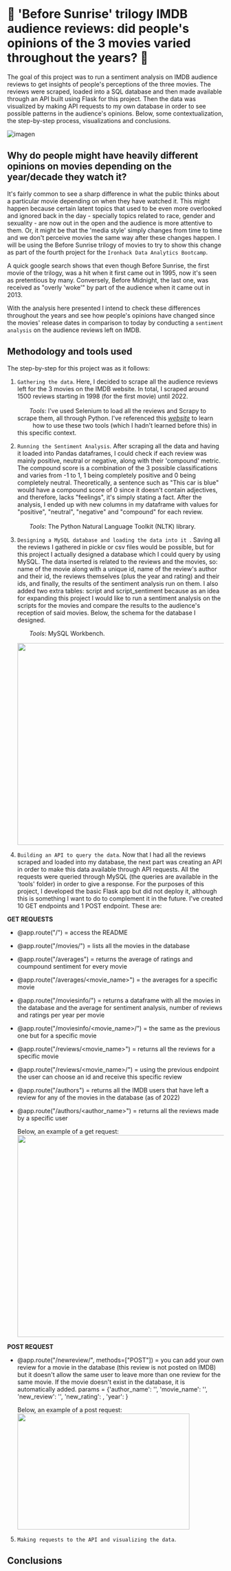 # 🎥 'Before Sunrise' trilogy IMDB audience reviews: did people's opinions of the 3 movies varied throughout the years? 🎥

The goal of this project was to run a sentiment analysis on IMDB audience reviews to get insights of people's perceptions of the three movies. The reviews were scraped, loaded into a SQL database and then made available through an API built using Flask for this project. Then the data was visualized by making API requests to my own database in order to see possible patterns in the audience's opinions.
Below, some contextualization, the step-by-step process, visualizations and conclusions.

![imagen](https://user-images.githubusercontent.com/109185207/221367485-ef9522f6-0467-46ee-9c2b-1dea7c33fdd7.png)


## Why do people might have heavily different opinions on movies depending on the year/decade they watch it?

It's fairly common to see a sharp difference in what the public thinks about a particular movie depending on when they have watched it. This might happen because certain latent topics that used to be even more overlooked and ignored back in the day - specially topics related to race, gender and sexuality - are now out in the open and the audience is more attentive to them. Or, it might be that the 'media style' simply changes from time to time and we don't perceive movies the same way after these changes happen. I will be using the Before Sunrise trilogy of movies to try to show this change as part of the fourth project for the ``Ironhack Data Analytics Bootcamp``.

A quick google search shows that even though Before Sunrise, the first movie of the trilogy, was a hit when it first came out in 1995, now it's seen as pretentious by many. Conversely, Before Midnight, the last one, was received as "overly 'woke'" by part of the audience when it came out in 2013.

With the analysis here presented I intend to check these differences throughout the years and see how people's opinions have changed since the movies' release dates in comparison to today by conducting a ``sentiment analysis`` on the audience reviews left on IMDB.

## Methodology and tools used

The step-by-step for this project was as it follows:

1. ``Gathering the data``. Here, I decided to scrape all the audience reviews left for the 3 movies on the IMDB website. In total, I scraped around 1500 reviews starting in 1998 (for the first movie) until 2022.  <br/>
                 <br/> &nbsp;&nbsp;&nbsp;&nbsp;&nbsp;&nbsp; *Tools*: I've used Selenium to load all the reviews and Scrapy to scrape them, all through Python. 
                    I've referenced this [*website*](https://www.analyticsvidhya.com/blog/2022/07/scraping-imdb-reviews-in-python-using-selenium/) to learn &nbsp;&nbsp;&nbsp;&nbsp;&nbsp;&nbsp;&nbsp;&nbsp; how to use these two tools (which I hadn't learned before this) in this specific context. 

2. ``Running the Sentiment Analysis``. After scraping all the data and having it loaded into Pandas dataframes, I could check if each review was mainly positive, neutral or negative, along with their 'compound' metric. The compound score is a combination of the 3 possible classifications and varies from -1 to 1, 1 being completely positive and 0 being completely neutral. Theoretically, a sentence such as "This car is blue" would have a compound score of 0 since it doesn't contain adjectives, and therefore, lacks "feelings", it's simply stating a fact. After the analysis, I ended up with new columns in my dataframe with values for "positive", "neutral", "negative" and "compound" for each review. <br/>
<br/> &nbsp;&nbsp;&nbsp;&nbsp;&nbsp;&nbsp; *Tools*: The Python Natural Language Toolkit (NLTK) library.  

3. ``Designing a MySQL database and loading the data into it ``. Saving all the reviews I gathered in pickle or csv files would be possible, but for this project I actually designed a database which I could query by using MySQL. The data inserted is related to the reviews and the movies, so: name of the movie along with a unique id, name of the review's author and their id, the reviews themselves (plus the year and rating) and their ids, and finally, the results of the sentiment analysis run on them. I also added two extra tables: script and script_sentiment because as an idea for expanding this project I would like to run a sentiment analysis on the scripts for the movies and compare the results to the audience's reception of said movies. Below, the schema for the database I designed.  

      &nbsp;&nbsp;&nbsp;&nbsp;&nbsp;&nbsp; *Tools*: MySQL Workbench.  
      
   <img src= "https://user-images.githubusercontent.com/109185207/221370658-d657f078-53ff-44e0-a964-d95ca55b8c02.jpg" width="600" height="470">



4. ``Building an API to query the data``. Now that I had all the reviews scraped and loaded into my database, the next part was creating an API in order to make this data available through API requests. All the requests were queried through MySQL (the queries are available in the 'tools' folder) in order to give a response. For the purposes of this project, I developed the basic Flask app but did not deploy it, although this is something I want to do to complement it in the future. I've created 10 GET endpoints and 1 POST endpoint. These are:  

**GET REQUESTS**  

- @app.route("/") = access the README
- @app.route("/movies/") = lists all the movies in the database
- @app.route("/averages") = returns the average of ratings and coumpound sentiment for every movie
- @app.route("/averages/<movie_name>") = the averages for a specific movie
- @app.route("/moviesinfo/") = returns a dataframe with all the movies in the database and the average for sentiment analysis, number of reviews and ratings per year per movie
- @app.route("/moviesinfo/<movie_name>/") = the same as the previous one but for a specific movie
- @app.route("/reviews/<movie_name>") = returns all the reviews for a specific movie
- @app.route("/reviews/<movie_name>/<idreview>") = using the previous endpoint the user can choose an id and receive this specific review
- @app.route("/authors") = returns all the IMDB users that have left a review for any of the movies in the database (as of 2022)
- @app.route("/authors/<author_name>") = returns all the reviews made by a specific user  
  
  Below, an example of a get request:  
  <img src= "https://user-images.githubusercontent.com/109185207/221385920-3e0ab003-0b9b-4339-bdc8-9f840645c90f.jpg" width="600" height="470">

**POST REQUEST**
- @app.route("/newreview/", methods=["POST"]) = you can add your own review for a movie in the database (this review is not posted on IMDB) but it doesn't allow the same user to leave more than one review for the same movie. If the movie doesn't exist in the database, it is automatically added.
  params = {'author_name': '', 'movie_name': '', 'new_review': '', 'new_rating': , 'year': }  
  
  Below, an example of a post request:  
  <img src= "https://user-images.githubusercontent.com/109185207/221385906-54d9c77e-cd09-4e9f-be7f-0e5f020e4114.jpg" width="400" height="270">
 
  


5. ``Making requests to the API and visualizing the data``.

## Conclusions
